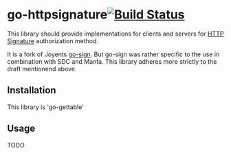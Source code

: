 # go-httpsignature[![Build Status](https://travis-ci.org/dereulenspiegel/go-httpsignature.svg?branch=master)](https://travis-ci.org/dereulenspiegel/go-httpsignature)
This library should provide implementations for clients and servers for [HTTP Signature](https://tools.ietf.org/html/draft-cavage-http-signatures-00) authorization method.

It is a fork of Joyents [go-sign](https://github.com/joyent/gosign). But go-sign was rather specific to the use in combination
with SDC and Manta. This library adheres more strictly to the draft mentionend above.

## Installation
This library is 'go-gettable'

## Usage

TODO